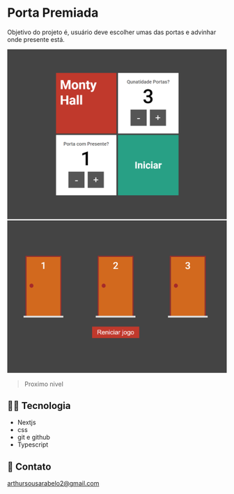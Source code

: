 # Porta Premiada
<p>
  Objetivo do projeto é, usuário deve escolher umas das portas e advinhar onde presente está.


 </p>




![preview](./.github/preview1.png)
![preview](./.github/preview2.png)

> Proximo nivel 



## 👨‍💻 Tecnologia
 - Nextjs
 - css
 - git e github
 - Typescript


  ## 💛 Contato
 arthursousarabelo2@gmail.com
 